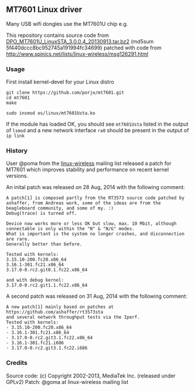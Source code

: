 ## MT7601 Linux driver

Many USB wifi dongles use the MT7601U chip e.g. 

This repository contains source code from [DPO_MT7601U_LinuxSTA_3.0.0.4_20130913.tar.bz2](http://www.mediatek.com/en/downloads/mt7601u-usb/) (md5sum 5f440dccc8bc952745a191994fc34699) patched with code from http://www.spinics.net/lists/linux-wireless/msg126291.html

### Usage

First install kernel-devel for your Linux distro

```
git clone https://github.com/porjo/mt7601.git
cd mt7601
make

sudo insmod os/linux/mt7601Usta.ko
```

If the module has loaded OK, you should see `mt7601Usta` listed in the output of `lsmod` and a new network interface `ra0` should be present in the output of `ip link`

### History
User @poma from the [linux-wireless](https://www.mail-archive.com/linux-wireless@vger.kernel.org/) mailing list released a patch for MT7601 which improves stability and performance on recent kernel versions.

An inital patch was released on 28 Aug, 2014 with the following comment:
```
A patch[1] is composed partly from the RT3573 source code patched by ashaffer, from Andreas work, some of the ideas are from the beagleboard community, and some of my. :)
Debug(trace) is turned off.

Device now works more or less OK but slow, max. 10 Mbit, although connectable is only within the "N" & "N/G" modes.
What is important is the system no longer crashes, and disconnection are rare.
Generally better than before.

Tested with kernels:
3.15.10-200.fc20.x86_64
3.16.1-301.fc21.x86_64
3.17.0-0.rc2.git0.1.fc22.x86_64

and with debug kernel:
3.17.0-0.rc2.git1.1.fc22.x86_64
```

A second patch was released on 31 Aug, 2014 with the following comment:

```
A new patch[1] mainly based on patches at 
https://github.com/ashaffer/rt3573sta
and several network throughput tests via the Iperf.
Tested with kernels:
- 3.15.10-200.fc20.x86_64
- 3.16.1-301.fc21.x86_64
- 3.17.0-0.rc2.git3.1.fc22.x86_64
- 3.16.1-301.fc21.i686
- 3.17.0-0.rc2.git3.1.fc22.i686
```



### Credits

Source code: (c) Copyright 2002-2013, MediaTek Inc. (released under GPLv2)
Patch: @goma at linux-wireless mailing list
